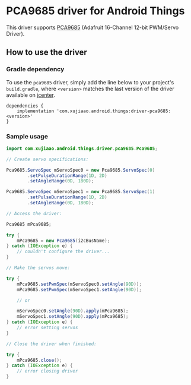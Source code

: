 # PCA9685 driver for Android Things

This driver supports [PCA9685](https://www.adafruit.com/product/815) (Adafruit 16-Channel 12-bit PWM/Servo Driver).


## How to use the driver

### Gradle dependency

To use the `pca9685` driver, simply add the line below to your project's `build.gradle`, where `<version>` matches the 
last version of the driver available on [jcenter][jcenter].

````
dependencies {
    implementation 'com.xujiaao.android.things:driver-pca9685:<version>'
}
````


### Sample usage

````java
import com.xujiaao.android.things.driver.pca9685.Pca9685;

// Create servo specifications:

Pca9685.ServoSpec mServoSpec0 = new Pca9685.ServoSpec(0)
        .setPulseDurationRange(1D, 2D)
        .setAngleRange(0D, 180D);

Pca9685.ServoSpec mServoSpec1 = new Pca9685.ServoSpec(1)
        .setPulseDurationRange(1D, 2D)
        .setAngleRange(0D, 180D);

// Access the driver:

Pca9685 mPca9685;

try {
    mPca9685 = new Pca9685(i2cBusName);
} catch (IOException e) {
    // couldn't configure the driver...
}

// Make the servos move:

try {
    mPca9685.setPwmSpec(mServoSpec0.setAngle(90D));
    mPca9685.setPwmSpec(mServoSpec1.setAngle(90D));

    // or

    mServoSpec0.setAngle(90D).apply(mPca9685);
    mServoSpec1.setAngle(90D).apply(mPca9685);
} catch (IOException e) {
    // error setting servos
}

// Close the driver when finished:

try {
    mPca9685.close();
} catch (IOException e) {
    // error closing driver
}
````


[jcenter]: https://bintray.com/xujiaao/android-things/driver-pca9685/_latestVersion